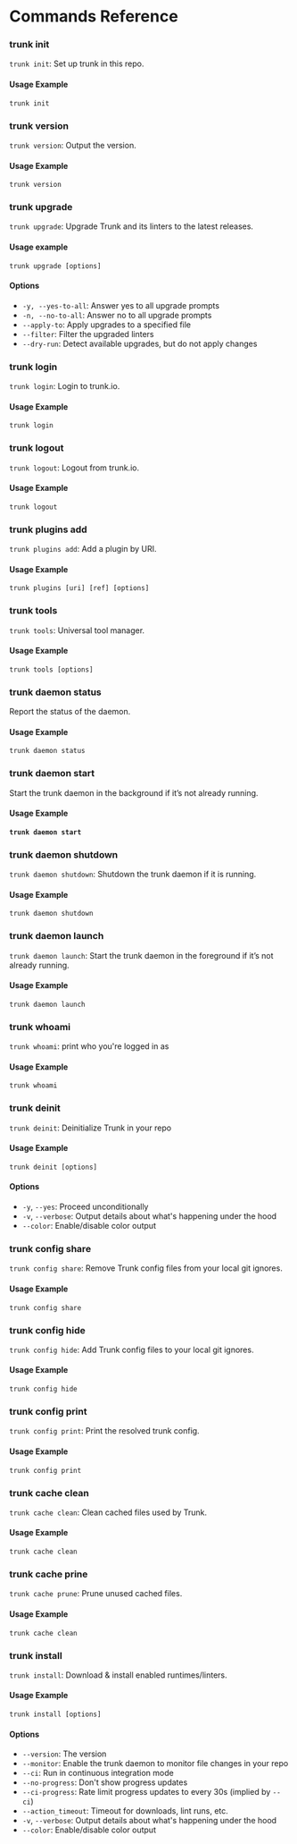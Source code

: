 # Commands Reference

### trunk init

`trunk init`: Set up trunk in this repo.

#### **Usage** Example

```
trunk init
```

### trunk version

`trunk version`: Output the version.

#### **Usage** Example

```
trunk version
```

### trunk upgrade

`trunk upgrade`: Upgrade Trunk and its linters to the latest releases.&#x20;

#### **Usage** **example**

```
trunk upgrade [options]
```

#### **Options**

* `-y, --yes-to-all`: Answer yes to all upgrade prompts
* `-n, --no-to-all`: Answer no to all upgrade prompts
* `--apply-to`: Apply upgrades to a specified file
* `--filter`: Filter the upgraded linters
* `--dry-run`: Detect available upgrades, but do not apply changes

### trunk login

`trunk login`: Login to trunk.io.

#### **Usage** Example

```
trunk login
```

### trunk logout

`trunk logout`: Logout from trunk.io.

#### **Usage** Example

```
trunk logout
```

### trunk plugins add

`trunk plugins add`: Add a plugin by URI.

#### **Usage** Example

```
trunk plugins [uri] [ref] [options]
```

### trunk tools

`trunk tools`: Universal tool manager.

#### **Usage** Example

```
trunk tools [options]
```

### trunk daemon status

Report the status of the daemon.

#### **Usage Example**

```
trunk daemon status
```

### trunk daemon start

Start the trunk daemon in the background if it’s not already running.

#### **Usage Example**

<pre><code><strong>trunk daemon start
</strong></code></pre>

### **trunk daemon shutdown**

`trunk daemon shutdown`: Shutdown the trunk daemon if it is running.

#### **Usage Example**

```
trunk daemon shutdown
```

### **trunk daemon launch**

`trunk daemon launch`: Start the trunk daemon in the foreground if it’s not already running.

#### **Usage Example**

```
trunk daemon launch
```

### trunk whoami

`trunk whoami`: print who you're logged in as

#### **Usage** Example

```
trunk whoami
```

### trunk deinit

`trunk deinit`: Deinitialize Trunk in your repo

#### **Usage** Example

```
trunk deinit [options]
```

#### **Options**

* `-y`, `--yes`: Proceed unconditionally
* `-v`, `--verbose`: Output details about what's happening under the hood
* `--color`: Enable/disable color output

### trunk config share

`trunk config share`: Remove Trunk config files from your local git ignores.

#### **Usage Example**

```
trunk config share 
```

### trunk config hide

`trunk config hide`: Add Trunk config files to your local git ignores.

#### **Usage Example**

```
trunk config hide
```

### trunk config print

`trunk config print`: Print the resolved trunk config.

#### **Usage Example**

```
trunk config print
```

### trunk cache clean

`trunk cache clean`: Clean cached files used by Trunk.

#### **Usage** Example

```
trunk cache clean
```

### trunk cache prine

`trunk cache prune`: Prune unused cached files.

#### **Usage** Example

```
trunk cache clean
```

### trunk install

`trunk install`: Download & install enabled runtimes/linters.

#### **Usage** Example

```
trunk install [options]
```

#### **Options**

* `--version`: The version
* `--monitor`: Enable the trunk daemon to monitor file changes in your repo
* `--ci`: Run in continuous integration mode
* `--no-progress`: Don't show progress updates
* `--ci-progress`: Rate limit progress updates to every 30s (implied by `--ci`)
* `--action_timeout`: Timeout for downloads, lint runs, etc.
* `-v`, `--verbose`: Output details about what's happening under the hood
* `--color`: Enable/disable color output
